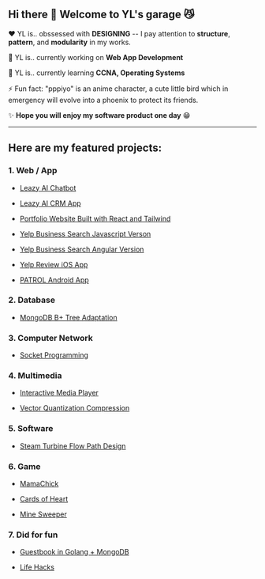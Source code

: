 ## Hi there 👋 Welcome to YL's garage :smirk_cat:

:heart:  YL is.. obssessed with **DESIGNING** -- I pay attention to **structure**, **pattern**, and **modularity** in my works.

🔭  YL is.. currently working on **Web App Development**

🌱  YL is.. currently learning **CCNA, Operating Systems**

⚡  Fun fact: "pppiyo" is an anime character, a cute little bird which in emergency will evolve into a phoenix to protect its friends.

✨  **Hope you will enjoy my software product one day** :grin:

---

## Here are my featured projects:
### 1. Web / App
- [Leazy AI Chatbot](https://dev.leazy.ai/)

- [Leazy AI CRM App](https://github.com/roundblock-randd/leazyai-crm)
  
- [Portfolio Website Built with React and Tailwind](https://github.com/pppiyo/WebDevelopment/tree/master/Portfolio_Website)

- [Yelp Business Search Javascript Verson](https://github.com/pppiyo/Yelp_Business_Search_Vanilla_JS)

- [Yelp Business Search Angular Version](https://github.com/pppiyo/Yelp_Business_Search_Angular)

- [Yelp Review iOS App](https://github.com/pppiyo/Yelp_Business_Review_iOS)

- [PATROL Android App](https://github.com/pppiyo/PATROL)

### 2. Database
- [MongoDB B+ Tree Adaptation](https://github.com/pppiyo/MongoDB_B_plus_Tree
)
   
### 3. Computer Network
- [Socket Programming](https://github.com/pppiyo/Socket)

### 4. Multimedia
- [Interactive Media Player](https://github.com/pppiyo/Interactive_Media_Player)

- [Vector Quantization Compression](https://github.com/pppiyo/Vector_Quantization_Compression)

### 5. Software
- [Steam Turbine Flow Path Design](https://github.com/pppiyo/STFPD)

### 6. Game
- [MamaChick](https://github.com/pppiyo/MamaChick_v2.0)

- [Cards of Heart](https://www.cardsofheart.com/)

- [Mine Sweeper](https://github.com/pppiyo/Mine_Sweeper)

### 7. Did for fun

- [Guestbook in Golang + MongoDB](https://github.com/pppiyo/Guestbook)

- [Life Hacks](https://github.com/pppiyo/LifeHacks)


<!--
⚡ Fun fact: The goofy name "pppiyo" comes from an anime character who in emergency will evolve into a phoenix to protect its friends. Like Pichachu, the language it speaks is simply the word "piyo".
[image](https://github.com/pppiyo/pppiyo/assets/31379013/c3d67870-1103-40c3-8a67-acaf1486e3fe)-->



<!--
**pppiyo/pppiyo** is a ✨ _special_ ✨ repository because its `README.md` (this file) appears on your GitHub profile.

Here are some ideas to get you started:

- 🔭 I’m currently working on ...
- 🌱 I’m currently learning ...
- 👯 I’m looking to collaborate on ...
- 🤔 I’m looking for help with ...
- 💬 Ask me about ...
- 📫 How to reach me: ...
- 😄 Pronouns: ...
- 
-->
